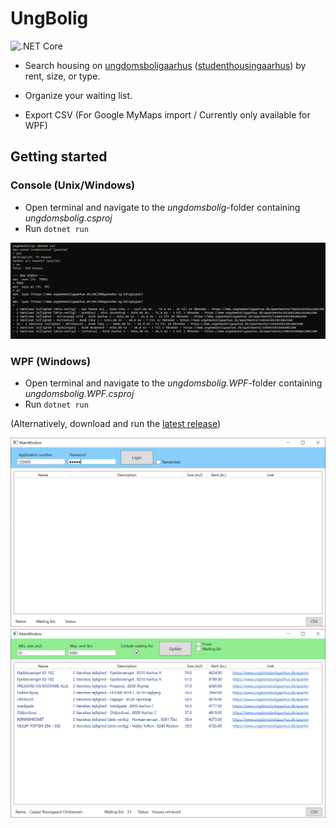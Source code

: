 # UngBolig
![.NET Core](https://github.com/casrou/ungbolig/workflows/.NET%20Core/badge.svg)

- Search housing on [ungdomsboligaarhus](https://ungdomsboligaarhus.dk) ([studenthousingaarhus](https://studenthousingaarhus.com/user)) by rent, size, or type.

- Organize your waiting list.

- Export CSV (For Google MyMaps import / Currently only available for WPF)

## Getting started
### Console (Unix/Windows)
- Open terminal and navigate to the _ungdomsbolig_-folder containing _ungdomsbolig.csproj_
- Run `dotnet run`

![demo](media/demo-console.png)

### WPF (Windows)
- Open terminal and navigate to the _ungdomsbolig.WPF_-folder containing _ungdomsbolig.WPF.csproj_
- Run `dotnet run`

(Alternatively, download and run the [latest release](https://github.com/casrou/ungbolig/releases/latest))

![demo](media/demo-wpf-login.png)
![demo](media/demo-wpf-search.png)
